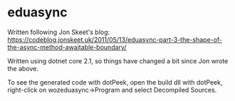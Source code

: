 # eduasync

Written following Jon Skeet's blog: https://codeblog.jonskeet.uk/2011/05/13/eduasync-part-3-the-shape-of-the-async-method-awaitable-boundary/

Written using dotnet core 2.1, so things have changed a bit since Jon wrote the above.

To see the generated code with dotPeek, open the build dll with dotPeek,
right-click on wozeduasync->Program and select Decompiled Sources.

